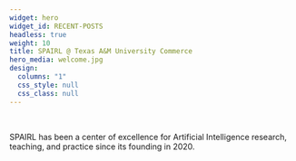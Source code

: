 ```yaml
---
widget: hero
widget_id: RECENT-POSTS
headless: true
weight: 10
title: SPAIRL @ Texas A&M University Commerce
hero_media: welcome.jpg
design:
  columns: "1"
  css_style: null
  css_class: null
---
```

<br>

SPAIRL has been a center of excellence for Artificial Intelligence research, teaching, and practice since its founding in 2020.